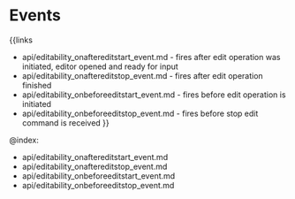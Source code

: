 
Events
=======

{{links
- api/editability_onaftereditstart_event.md - fires after edit operation was initiated, editor opened and ready for input
- api/editability_onaftereditstop_event.md - fires after edit operation finished
- api/editability_onbeforeeditstart_event.md - fires before edit operation is initiated
- api/editability_onbeforeeditstop_event.md - fires before stop edit command is received
}}

@index:
- api/editability_onaftereditstart_event.md
- api/editability_onaftereditstop_event.md
- api/editability_onbeforeeditstart_event.md
- api/editability_onbeforeeditstop_event.md


